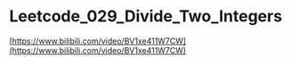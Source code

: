 # Leetcode_029_Divide_Two_Integers

[https://www.bilibili.com/video/BV1xe411W7CW](https://www.bilibili.com/video/BV1xe411W7CW)